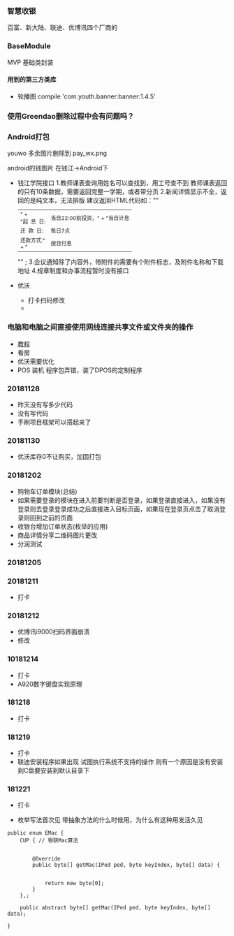 ### 智慧收银
百富、新大陆、联迪、优博讯四个厂商的

### BaseModule
MVP 基础类封装

#### 用到的第三方类库
* 轮播图 compile 'com.youth.banner:banner:1.4.5'

### 使用Greendao删除过程中会有问题吗？

### Android打包

youwo 多余图片删除到 pay_wx.png

android的钱图片 在钱江->Android下

* 钱江学院接口
1.教师课表查询用姓名可以查找到，用工号查不到 教师课表返回的只有10条数据，需要返回完整一学期，或者带分页
2.新闻详情显示不全，返回的是纯文本，无法排版
建议返回HTML代码如："\"<table style='font-size:12px;'><tr><td style='width:45px;'>" +
                "起&nbsp;&nbsp;息&nbsp;&nbsp;日:</td><td>当日22:00前投资，" +
                "当日计息</td></tr><tr><td>还&nbsp;&nbsp;款&nbsp;&nbsp;日:</td><td>每日7点</td></tr><tr><td>还款方式:" +
                "</td><td>按日付息</td></tr></table>\"" ;
3.会议通知除了内容外，带附件的需要有个附件标志，及附件名称和下载地址
4.规章制度和办事流程暂时没有接口

* 优沃
	* 打卡扫码修改
	* 

### 电脑和电脑之间直接使用网线连接共享文件或文件夹的操作
 * [教程](https://jingyan.baidu.com/article/20095761ee2d6fcb0621b459.html)
* 看房
* 优沃需要优化
* POS 装机 程序包弄错，装了DPOS的定制程序
### 20181128
* 昨天没有写多少代码
* 没有写代码
* 手刷项目框架可以搭起来了
### 20181130
* 优沃库存0不让购买，加固打包

### 20181202
* 购物车订单模块(总结)
* 如果需要登录的模块在进入前要判断是否登录，如果登录直接进入，如果没有登录则去登录登录成功之后直接进入目标页面，如果现在登录页点击了取消登录则回到之前的页面
* 收银台增加订单状态(枚举的应用)
* 商品详情分享二维码图片更改
* 分润测试

### 20181205

### 20181211
* 打卡

### 20181212
* 优博讯i9000扫码界面崩溃
* 修改

### 10181214
* 打卡
* A920数字键盘实现原理

### 181218
* 打卡
### 181219
* 打卡
* 联迪安装程序如果出现 试图执行系统不支持的操作 则有一个原因是没有安装到C盘要安装到默认目录下

### 181221
* 打卡

* 枚举写法首次见 带抽象方法的什么时候用，为什么有这种用发活久见
````
public enum EMac {
    CUP { // 银联Mac算法


        @Override
        public byte[] getMac(IPed ped, byte keyIndex, byte[] data) {

            
            return new byte[0];
        }
    },;

    public abstract byte[] getMac(IPed ped, byte keyIndex, byte[] data);

}
````








